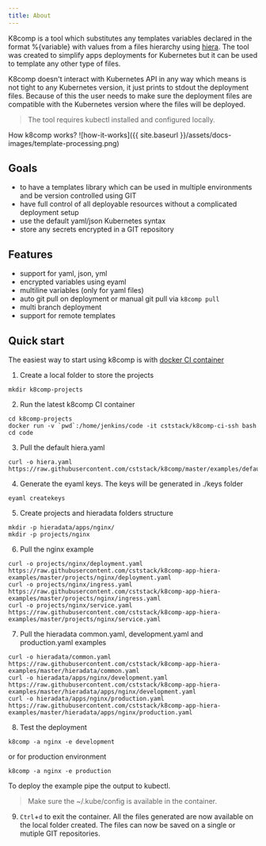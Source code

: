 ```yaml
---
title: About
---
```


K8comp is a tool which substitutes any templates variables declared in the format %{variable} with values from a files hierarchy using [hiera](https://rubygems.org/gems/hiera/versions/3.2.0).
The tool was created to simplify apps deployments for Kubernetes but it can be used to template any other type of files.  

K8comp doesn't interact with Kubernetes API in any way which means is not tight to any Kubernetes version, it just prints to stdout the deployment files. Because of this the user needs to make sure the deployment files are compatible with the Kubernetes version where the files will be deployed.  
> The tool requires kubectl installed and configured locally.

How k8comp works?
![how-it-works]({{ site.baseurl }}/assets/docs-images/template-processing.png)

## [](#goals)Goals

- to have a templates library which can be used in multiple environments and be version controlled using GIT
- have full control of all deployable resources without a complicated deployment setup
- use the default yaml/json Kubernetes syntax
- store any secrets encrypted in a GIT repository

## [](#features)Features

- support for yaml, json, yml
- encrypted variables using eyaml
- multiline variables (only for yaml files)
- auto git pull on deployment or manual git pull via ```k8comp pull```
- multi branch deployment
- support for remote templates

## [](#quick-start)Quick start

The easiest way to start using k8comp is with [docker CI container](https://hub.docker.com/r/cststack/k8comp-ci-ssh/)

1) Create a local folder to store the projects
```
mkdir k8comp-projects
```
2) Run the latest k8comp CI container
```
cd k8comp-projects
docker run -v `pwd`:/home/jenkins/code -it cststack/k8comp-ci-ssh bash
cd code
```
3) Pull the default hiera.yaml
```
curl -o hiera.yaml https://raw.githubusercontent.com/cststack/k8comp/master/examples/defaults/hiera.yaml
```
4) Generate the eyaml keys. The keys will be generated in ./keys folder
```
eyaml createkeys
```
5) Create projects and hieradata folders structure
```
mkdir -p hieradata/apps/nginx/
mkdir -p projects/nginx
```
6) Pull the nginx example
```
curl -o projects/nginx/deployment.yaml https://raw.githubusercontent.com/cststack/k8comp-app-hiera-examples/master/projects/nginx/deployment.yaml
curl -o projects/nginx/ingress.yaml https://raw.githubusercontent.com/cststack/k8comp-app-hiera-examples/master/projects/nginx/ingress.yaml
curl -o projects/nginx/service.yaml https://raw.githubusercontent.com/cststack/k8comp-app-hiera-examples/master/projects/nginx/service.yaml
```
7) Pull the hieradata common.yaml, development.yaml and production.yaml examples
```
curl -o hieradata/common.yaml https://raw.githubusercontent.com/cststack/k8comp-app-hiera-examples/master/hieradata/common.yaml
curl -o hieradata/apps/nginx/development.yaml https://raw.githubusercontent.com/cststack/k8comp-app-hiera-examples/master/hieradata/apps/nginx/development.yaml
curl -o hieradata/apps/nginx/production.yaml https://raw.githubusercontent.com/cststack/k8comp-app-hiera-examples/master/hieradata/apps/nginx/production.yaml
```
8) Test the deployment
```
k8comp -a nginx -e development
```
or for production environment
```
k8comp -a nginx -e production
```

To deploy the example pipe the output to kubectl.  
> Make sure the ~/.kube/config is available in the container.

9) `Ctrl`+`d` to exit the container. All the files generated are now available on the local folder created. The files can now be saved on a single or mutiple GIT repositories.

